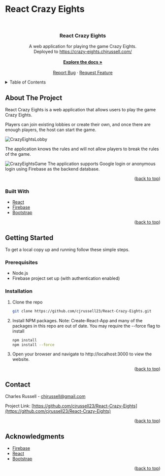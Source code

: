 # React Crazy Eights

<a name="readme-top"></a>

<br />
<div align="center">

  <h3 align="center">React Crazy Eights</h3>

  <p align="center">
    A web application for playing the game Crazy Eights.<br />
    Deployed to <a href="https://crazy-eights.chjrussell.com/">https://crazy-eights.chjrussell.com/</a>
    <br />
    <br />
    <a href="https://github.com/cjrussell23/React-Crazy-Eights"><strong>Explore the docs »</strong></a>
    <br />
    <br />
    <a href="https://github.com/cjrussell23/React-Crazy-Eights/issues">Report Bug</a>
    ·
    <a href="https://github.com/cjrussell23/React-Crazy-Eights/issues">Request Feature</a>
  </p>
</div>

<details>
  <summary>Table of Contents</summary>
  <ol>
    <li>
      <a href="#about-the-project">About The Project</a>
      <ul>
        <li><a href="#built-with">Built With</a></li>
      </ul>
    </li>
    <li>
      <a href="#getting-started">Getting Started</a>
      <ul>
        <li><a href="#prerequisites">Prerequisites</a></li>
        <li><a href="#installation">Installation</a></li>
      </ul>
    </li>
    <li><a href="#usage">Usage</a></li>
    <li><a href="#contact">Contact</a></li>
    <li><a href="#acknowledgments">Acknowledgments</a></li>
  </ol>
</details>

## About The Project
React Crazy Eights is a web application that allows users to play the game Crazy Eights.

Players can join existing lobbies or create their own, and once there are enough players, the host can start the game.

![CrazyEightsLobby](https://github.com/cjrussell23/React-Crazy-Eights/assets/81775200/5b15aad7-8a52-44fc-aea8-b4987bb9e7fc)

The application knows the rules and will not allow players to break the rules of the game.

![CrazyEightsGame](https://github.com/cjrussell23/React-Crazy-Eights/assets/81775200/7c80a7c3-bcfe-4c02-aa8f-9984bec3abc6)
The application supports Google login or anonymous login using Firebase as the backend database.

<p align="right">(<a href="#readme-top">back to top</a>)</p>

### Built With

- [React](https://reactjs.org/)
- [Firebase](https://firebase.google.com/)
- [Bootstrap](https://getbootstrap.com/)

<p align="right">(<a href="#readme-top">back to top</a>)</p>

## Getting Started

To get a local copy up and running follow these simple steps.

### Prerequisites

- Node.js
- Firebase project set up (with authentication enabled)

### Installation

1. Clone the repo
   ```sh
   git clone https://github.com/cjrussell23/React-Crazy-Eights.git
   ```
2. Install NPM packages. Note: Create-React-App and many of the packages in this repo are out of date. You may require the --force flag to install
   ```sh
   npm install
   npm install --force
   ```
3. Open your browser and navigate to http://localhost:3000 to view the website.

<p align="right">(<a href="#readme-top">back to top</a>)</p>

## Contact

Charles Russell - chjrussell@gmail.com

Project Link: [https://github.com/cjrussell23/React-Crazy-Eights](https://github.com/cjrussell23/React-Crazy-Eights)

<p align="right">(<a href="#readme-top">back to top</a>)</p>

## Acknowledgments

- [Firebase](https://firebase.google.com/)
- [React](https://reactjs.org/)
- [Bootstrap](https://getbootstrap.com/)

<p align="right">(<a href="#readme-top">back to top</a>)</p>
